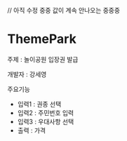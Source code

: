 // 아직 수정 중중 값이 계속 안나오는 중중중

# ThemePark
주제 : 놀이공원 입장권 발급

개발자 : 강세영

주요기능
- 입력1 : 권종 선택
- 입력2 : 주민번호 입력
- 입력3 : 우대사항 선택
- 출력 : 가격